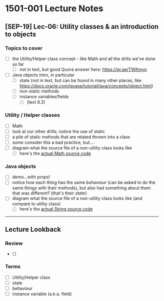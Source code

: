 # 1501-001 Lecture Notes

## [SEP-19] Lec-06: Utility classes & an introduction to objects

### Topics to cover

- [ ] the Utility/Helper class concept - like Math and all the drills we've done so far
  - [ ] not in text, but good Quora answer here: <https://qr.ae/TWKmyo>
- [ ] Java objects intro, in particular
  - [ ] state (not in text, but can be found in many other places, like <https://docs.oracle.com/javase/tutorial/java/concepts/object.html>)
  - [ ] non-static methods
  - [ ] instance variables/fields
    - [ ] (text 8.2)

### Utility / Helper classes

- [ ] Math
- [ ] look at our other drills; notice the use of static
- [ ] a pile of static methods that are related thrown into a class
- [ ] some consider this a bad practice, but....
- [ ] diagram what the source file of a non-utility class looks like
  - [ ] here's the [actual Math source code](http://hg.openjdk.java.net/jdk8/jdk8/jdk/file/687fd7c7986d/src/share/classes/java/lang/Math.java)

### Java objects

- [ ] demo...with props!
- [ ] notice how each thing has the same _behaviour_ (can be asked to do the same things with their methods), but also had something about them that was different? (that's their _state_)
- [ ] diagram what the source file of a non-utility class looks like (and compare to utility class)
  - [ ] here's the [actual String source code](http://hg.openjdk.java.net/jdk8/jdk8/jdk/file/687fd7c7986d/src/share/classes/java/lang/String.java)

---

## Lecture Lookback

### Review

- [ ]

### Terms

- [ ] Utility/Helper class
- [ ] state
- [ ] behaviour
- [ ] instance variable (a.k.a. field)
